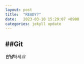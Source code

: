 ```yaml
---
layout: post
title:  "READY?"
date:   2023-03-10 15:29:07 +0900
categories: jekyll update
---
```

##Git
---
***안녕***하세*요*
